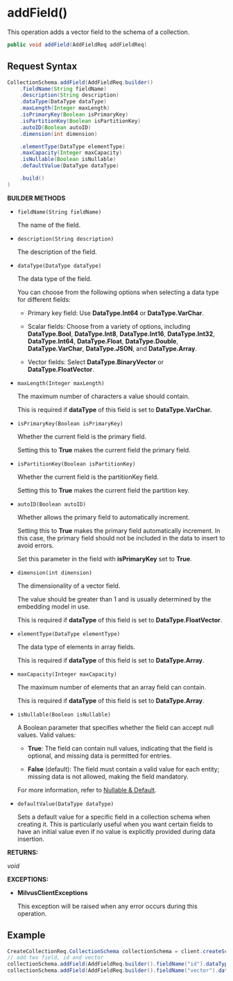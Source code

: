 # addField()

This operation adds a vector field to the schema of a collection.

```java
public void addField(AddFieldReq addFieldReq)
```

## Request Syntax

```java
CollectionSchema.addField(AddFieldReq.builder()
    .fieldName(String fieldName)
    .description(String description)
    .dataType(DataType dataType)
    .maxLength(Integer maxLength)
    .isPrimaryKey(Boolean isPrimaryKey)
    .isPartitionKey(Boolean isPartitionKey)
    .autoID(Boolean autoID)
    .dimension(int dimension)

    .elementType(DataType elementType)
    .maxCapacity(Integer maxCapacity)
    .isNullable(Boolean isNullable)
    .defaultValue(DataType dataType)

    .build()
)
```

**BUILDER METHODS**

- `fieldName(String fieldName)`

    The name of the field.

- `description(String description)`

    The description of the field.

- `dataType(DataType dataType)`

    The data type of the field.

    You can choose from the following options when selecting a data type for different fields:

    - Primary key field: Use **DataType.Int64** or **DataType.VarChar**.

    - Scalar fields: Choose from a variety of options, including **DataType.Bool**, **DataType.Int8**, **DataType.Int16**, **DataType.Int32**, **DataType.Int64**, **DataType.Float**, **DataType.Double**, **DataType.VarChar**, **DataType.JSON**, and **DataType.Array**.

    - Vector fields: Select **DataType.BinaryVector** or **DataType.FloatVector**.

- `maxLength(Integer maxLength)`

    The maximum number of characters a value should contain.

    This is required if **dataType** of this field is set to **DataType.VarChar.**

- `isPrimaryKey(Boolean isPrimaryKey)`

    Whether the current field is the primary field.

    Setting this to **True** makes the current field the primary field.

- `isPartitionKey(Boolean isPartitionKey)`

    Whether the current field is the partitionKey field.

    Setting this to **True** makes the current field the partition key.

- `autoID(Boolean autoID)`

    Whether allows the primary field to automatically increment.

    Setting this to **True** makes the primary field automatically increment. In this case, the primary field should not be included in the data to insert to avoid errors.

    Set this parameter in the field with **isPrimaryKey** set to **True**.

- `dimension(int dimension)`

    The dimensionality of a vector field. 

    The value should be greater than 1 and is usually determined by the embedding model in use.

    This is required if **dataType** of this field is set to **DataType.FloatVector**.

- `elementType(DataType elementType)`

    The data type of elements in array fields.

    This is required if **dataType** of this field is set to **DataType.Array**.

- `maxCapacity(Integer maxCapacity)`

    The maximum number of elements that an array field can contain.

    This is required if **dataType** of this field is set to **DataType.Array**.

- `isNullable(Boolean isNullable)`

    A Boolean parameter that specifies whether the field can accept null values. Valid values:

    - **True**: The field can contain null values, indicating that the field is optional, and missing data is permitted for entries.

    - **False** (default): The field must contain a valid value for each entity; missing data is not allowed, making the field mandatory.

    For more information, refer to [Nullable & Default](https://milvus.io/docs/nullable-and-default.md).

- `defaultValue(DataType dataType)`

    Sets a default value for a specific field in a collection schema when creating it. This is particularly useful when you want certain fields to have an initial value even if no value is explicitly provided during data insertion.

**RETURNS:**

*void*

**EXCEPTIONS:**

- **MilvusClientExceptions**

    This exception will be raised when any error occurs during this operation.

## Example

```java
CreateCollectionReq.CollectionSchema collectionSchema = client.createSchema();
// add two field, id and vector
collectionSchema.addField(AddFieldReq.builder().fieldName("id").dataType(DataType.Int64).isPrimaryKey(Boolean.TRUE).autoID(Boolean.FALSE).description("id").build());
collectionSchema.addField(AddFieldReq.builder().fieldName("vector").dataType(DataType.FloatVector).dimension(dim).build());
```

